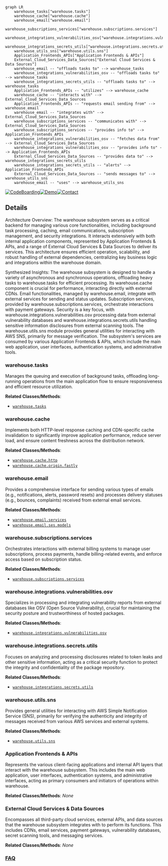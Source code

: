 ```mermaid
graph LR
    warehouse_tasks["warehouse.tasks"]
    warehouse_cache["warehouse.cache"]
    warehouse_email["warehouse.email"]
    warehouse_subscriptions_services["warehouse.subscriptions.services"]
    warehouse_integrations_vulnerabilities_osv["warehouse.integrations.vulnerabilities.osv"]
    warehouse_integrations_secrets_utils["warehouse.integrations.secrets.utils"]
    warehouse_utils_sns["warehouse.utils.sns"]
    Application_Frontends_APIs["Application Frontends & APIs"]
    External_Cloud_Services_Data_Sources["External Cloud Services & Data Sources"]
    warehouse_email -- "offloads tasks to" --> warehouse_tasks
    warehouse_integrations_vulnerabilities_osv -- "offloads tasks to" --> warehouse_tasks
    warehouse_integrations_secrets_utils -- "offloads tasks to" --> warehouse_tasks
    Application_Frontends_APIs -- "utilizes" --> warehouse_cache
    warehouse_cache -- "interacts with" --> External_Cloud_Services_Data_Sources
    Application_Frontends_APIs -- "requests email sending from" --> warehouse_email
    warehouse_email -- "integrates with" --> External_Cloud_Services_Data_Sources
    warehouse_subscriptions_services -- "communicates with" --> External_Cloud_Services_Data_Sources
    warehouse_subscriptions_services -- "provides info to" --> Application_Frontends_APIs
    warehouse_integrations_vulnerabilities_osv -- "fetches data from" --> External_Cloud_Services_Data_Sources
    warehouse_integrations_vulnerabilities_osv -- "provides info to" --> Application_Frontends_APIs
    External_Cloud_Services_Data_Sources -- "provides data to" --> warehouse_integrations_secrets_utils
    warehouse_integrations_secrets_utils -- "alerts" --> Application_Frontends_APIs
    External_Cloud_Services_Data_Sources -- "sends messages to" --> warehouse_utils_sns
    warehouse_email -- "uses" --> warehouse_utils_sns
```

[![CodeBoarding](https://img.shields.io/badge/Generated%20by-CodeBoarding-9cf?style=flat-square)](https://github.com/CodeBoarding/GeneratedOnBoardings)[![Demo](https://img.shields.io/badge/Try%20our-Demo-blue?style=flat-square)](https://www.codeboarding.org/demo)[![Contact](https://img.shields.io/badge/Contact%20us%20-%20contact@codeboarding.org-lightgrey?style=flat-square)](mailto:contact@codeboarding.org)

## Details

Architecture Overview:
The warehouse subsystem serves as a critical backend for managing various core functionalities, including background task processing, caching, email communications, subscription management, and security integrations. It interacts extensively with both internal application components, represented by Application Frontends & APIs, and a range of External Cloud Services & Data Sources to deliver its services. This architecture ensures efficient operation, scalability, and robust handling of external dependencies, centralizing key business logic and integrations within the warehouse domain.

Synthesized Insights:
The warehouse subsystem is designed to handle a variety of asynchronous and synchronous operations, offloading heavy tasks to warehouse.tasks for efficient processing. Its warehouse.cache component is crucial for performance, interacting directly with external CDNs. Email functionalities, managed by warehouse.email, integrate with external services for sending and status updates. Subscription services, provided by warehouse.subscriptions.services, orchestrate interactions with payment gateways. Security is a key focus, with warehouse.integrations.vulnerabilities.osv processing data from external vulnerability databases and warehouse.integrations.secrets.utils handling sensitive information disclosures from external scanning tools. The warehouse.utils.sns module provides general utilities for interacting with AWS SNS, primarily for message verification. The subsystem's services are consumed by various Application Frontends & APIs, which include the main web application, user interfaces, authentication systems, and administrative tools.

### warehouse.tasks
Manages the queuing and execution of background tasks, offloading long-running operations from the main application flow to ensure responsiveness and efficient resource utilization.


**Related Classes/Methods**:

- <a href="https://github.com/pypi/warehouse/blob/main/warehouse/tasks.py" target="_blank" rel="noopener noreferrer">`warehouse.tasks`</a>


### warehouse.cache
Implements both HTTP-level response caching and CDN-specific cache invalidation to significantly improve application performance, reduce server load, and ensure content freshness across the distribution network.


**Related Classes/Methods**:

- <a href="https://github.com/pypi/warehouse/blob/main/warehouse/cache/http.py" target="_blank" rel="noopener noreferrer">`warehouse.cache.http`</a>
- <a href="https://github.com/pypi/warehouse/blob/main/warehouse/cache/origin/fastly.py" target="_blank" rel="noopener noreferrer">`warehouse.cache.origin.fastly`</a>


### warehouse.email
Provides a comprehensive interface for sending various types of emails (e.g., notifications, alerts, password resets) and processes delivery statuses (e.g., bounces, complaints) received from external email services.


**Related Classes/Methods**:

- <a href="https://github.com/pypi/warehouse/blob/main/warehouse/email/services.py" target="_blank" rel="noopener noreferrer">`warehouse.email.services`</a>
- <a href="https://github.com/pypi/warehouse/blob/main/warehouse/email/ses/models.py" target="_blank" rel="noopener noreferrer">`warehouse.email.ses.models`</a>


### warehouse.subscriptions.services
Orchestrates interactions with external billing systems to manage user subscriptions, process payments, handle billing-related events, and enforce access based on subscription status.


**Related Classes/Methods**:

- <a href="https://github.com/pypi/warehouse/blob/main/warehouse/subscriptions/services.py" target="_blank" rel="noopener noreferrer">`warehouse.subscriptions.services`</a>


### warehouse.integrations.vulnerabilities.osv
Specializes in processing and integrating vulnerability reports from external databases like OSV (Open Source Vulnerability), crucial for maintaining the security posture and trustworthiness of hosted packages.


**Related Classes/Methods**:

- <a href="https://github.com/pypi/warehouse/blob/main/warehouse/integrations/vulnerabilities/osv" target="_blank" rel="noopener noreferrer">`warehouse.integrations.vulnerabilities.osv`</a>


### warehouse.integrations.secrets.utils
Focuses on analyzing and processing disclosures related to token leaks and other sensitive information, acting as a critical security function to protect the integrity and confidentiality of the package repository.


**Related Classes/Methods**:

- <a href="https://github.com/pypi/warehouse/blob/main/warehouse/integrations/secrets/utils.py" target="_blank" rel="noopener noreferrer">`warehouse.integrations.secrets.utils`</a>


### warehouse.utils.sns
Provides general utilities for interacting with AWS Simple Notification Service (SNS), primarily for verifying the authenticity and integrity of messages received from various AWS services and external systems.


**Related Classes/Methods**:

- <a href="https://github.com/pypi/warehouse/blob/main/warehouse/utils/sns.py" target="_blank" rel="noopener noreferrer">`warehouse.utils.sns`</a>


### Application Frontends & APIs
Represents the various client-facing applications and internal API layers that interact with the warehouse subsystem. This includes the main web application, user interfaces, authentication systems, and administrative interfaces, acting as primary consumers and initiators of operations within warehouse.


**Related Classes/Methods**: _None_

### External Cloud Services & Data Sources
Encompasses all third-party cloud services, external APIs, and data sources that the warehouse subsystem integrates with to perform its functions. This includes CDNs, email services, payment gateways, vulnerability databases, secret scanning tools, and messaging services.


**Related Classes/Methods**: _None_



### [FAQ](https://github.com/CodeBoarding/GeneratedOnBoardings/tree/main?tab=readme-ov-file#faq)